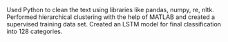 Used Python to clean the text using libraries like pandas, numpy, re, nltk. Performed hierarchical clustering with the help of MATLAB and created a supervised training data set. Created an LSTM model for final classification into 128 categories.
